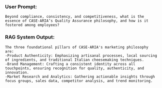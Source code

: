 ### User Prompt:
    Beyond compliance, consistency, and competitiveness, what is the essence of CASE-ARIA’s Quality Assurance philosophy, and how is it fostered among employees?

### RAG System Output:

    The three foundational pillars of CASE-ARIA's marketing philosophy are:
    -Product Authenticity: Emphasizing artisanal processes, local sourcing of ingredients, and traditional Italian cheesemaking techniques.
    -Brand Management: Crafting a consistent identity across all touchpoints, ensuring recognition for quality, authenticity, and innovation.
    -Market Research and Analytics: Gathering actionable insights through focus groups, sales data, competitor analysis, and trend monitoring.
        
